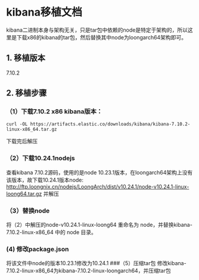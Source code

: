 # kibana移植文档
kibana二进制本身与架构无关，只是tar包中依赖的node是特定于架构的，所以这里是下载x86的kibana的tar包，然后替换其中node为loongarch64架构即可。

## 1. 移植版本
7.10.2

## 2. 移植步骤 
### （1）下载7.10.2 x86 kibana版本：   
```
curl -OL https://artifacts.elastic.co/downloads/kibana/kibana-7.10.2-linux-x86_64.tar.gz
``` 
下载完后解压     
### （2）下载10.24.1nodejs      
查看kibana 7.10.2源码，使用的是node 10.23.1版本，在loongarch64架构上没有该版本，故下载10.24.1版本node: 
http://ftp.loongnix.cn/nodejs/LoongArch/dist/v10.24.1/node-v10.24.1-linux-loong64.tar.gz   并解压       
### （3）替换node        
将（2）中解压的node-v10.24.1-linux-loong64 重命名为 node，并替换kibana-7.10.2-linux-x86_64 中的 node 目录。
### (4) 修改package.json
将该文件中node的版本10.23.1修改为10.24.1
###（5）压缩tar包
修改kibana-7.10.2-linux-x86_64为kibana-7.10.2-linux-loongarch64，并压缩tar包
